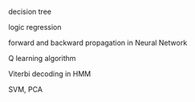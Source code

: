 decision tree

logic regression

forward and backward propagation in Neural Network

Q learning algorithm

Viterbi decoding in HMM

SVM, PCA
